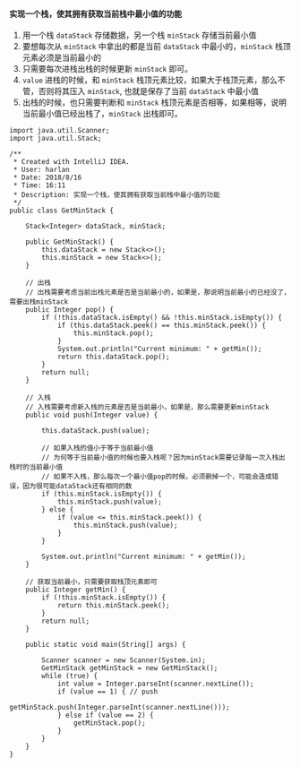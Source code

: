 #### 实现一个栈，使其拥有获取当前栈中最小值的功能

1. 用一个栈 ```dataStack``` 存储数据，另一个栈 ```minStack``` 存储当前最小值
2. 要想每次从 ```minStack``` 中拿出的都是当前 ```dataStack``` 中最小的，```minStack``` 栈顶元素必须是当前最小的
3. 只需要每次进栈出栈的时候更新 ```minStack``` 即可。
4. ```value``` 进栈的时候，和 ```minStack``` 栈顶元素比较，如果大于栈顶元素，那么不管，否则将其压入 ```minStack```, 也就是保存了当前 ```dataStack``` 中最小值
5. 出栈的时候，也只需要判断和 ```minStack``` 栈顶元素是否相等，如果相等，说明当前最小值已经出栈了，```minStack``` 出栈即可。

```
import java.util.Scanner;
import java.util.Stack;

/**
 * Created with IntelliJ IDEA.
 * User: harlan
 * Date: 2018/8/16
 * Time: 16:11
 * Description: 实现一个栈，使其拥有获取当前栈中最小值的功能
 */
public class GetMinStack {

    Stack<Integer> dataStack, minStack;

    public GetMinStack() {
        this.dataStack = new Stack<>();
        this.minStack = new Stack<>();
    }

    // 出栈
    // 出栈需要考虑当前出栈元素是否是当前最小的，如果是，那说明当前最小的已经没了，需要出栈minStack
    public Integer pop() {
        if (!this.dataStack.isEmpty() && !this.minStack.isEmpty()) {
            if (this.dataStack.peek() == this.minStack.peek()) {
                this.minStack.pop();
            }
            System.out.println("Current minimum: " + getMin());
            return this.dataStack.pop();
        }
        return null;
    }

    // 入栈
    // 入栈需要考虑新入栈的元素是否是当前最小，如果是，那么需要更新minStack
    public void push(Integer value) {

        this.dataStack.push(value);

        // 如果入栈的值小于等于当前最小值
        // 为何等于当前最小值的时候也要入栈呢？因为minStack需要记录每一次入栈出栈时的当前最小值
        // 如果不入栈，那么每次一个最小值pop的时候，必须删掉一个，可能会造成错误，因为很可能dataStack还有相同的数
        if (this.minStack.isEmpty()) {
            this.minStack.push(value);
        } else {
            if (value <= this.minStack.peek()) {
                this.minStack.push(value);
            }
        }

        System.out.println("Current minimum: " + getMin());
    }

    // 获取当前最小，只需要获取栈顶元素即可
    public Integer getMin() {
        if (!this.minStack.isEmpty()) {
            return this.minStack.peek();
        }
        return null;
    }

    public static void main(String[] args) {

        Scanner scanner = new Scanner(System.in);
        GetMinStack getMinStack = new GetMinStack();
        while (true) {
            int value = Integer.parseInt(scanner.nextLine());
            if (value == 1) { // push
                getMinStack.push(Integer.parseInt(scanner.nextLine()));
            } else if (value == 2) {
                getMinStack.pop();
            }
        }
    }
}
```